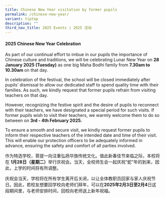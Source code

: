 ```yaml
---
title: Chinese New Year visitation by former pupils
permalink: /chinese-new-year/
variant: tiptap
description: ""
third_nav_title: 2025 Events | 2025 活动
---
```

<h4><strong>2025 Chinese New Year Celebration</strong></h4>
<p>As part of our continual effort to imbue in our pupils the importance
of Chinese culture and traditions, we will be celebrating Lunar New Year
on <strong>28 January 2025 (Tuesday)</strong> as one big Maha Bodhi family
from <strong>7.30am to 10.30am </strong>on that day.</p>
<p>In celebration of the festival, the school will be closed immediately
after pupils’ dismissal to allow our dedicated staff to spend quality time
with their families. As such, we kindly request that former pupils refrain
from visiting teachers on that day.</p>
<p>However, recognizing the festive spirit and the desire of pupils to reconnect
with their teachers, we have designated a special period for such visits.
If former pupils wish to visit their teachers, we warmly welcome them to
do so between on <strong>3rd - 4th February 2025.</strong>
</p>
<p>To ensure a smooth and secure visit, we kindly request former pupils to
inform their respective teachers of the intended date and time of their
visit. This will enable our protection officers to be adequately informed
in advance, ensuring the safety and comfort of all parties involved.</p>
<p>作为特选学校，菩提一向注重弘扬华族传统文化。值此新春佳节来临之际，本校将在 <strong>1月28日（星期二）</strong>举行庆祝会。当天，全校师生会一起庆祝“蛇”年的到来，因此，上学的时间将有所调整。</p>
<p>庆祝会当天，学校将在所有学生离开后关闭，以让全体教职员回家与家人庆祝节日。因此，若校友想要回学校向老师们拜年，可以在<strong>2025年2月3日至2月4</strong>日这段期间里，与老师安排时间，回校向老师送上新年祝福。</p>
<p></p>